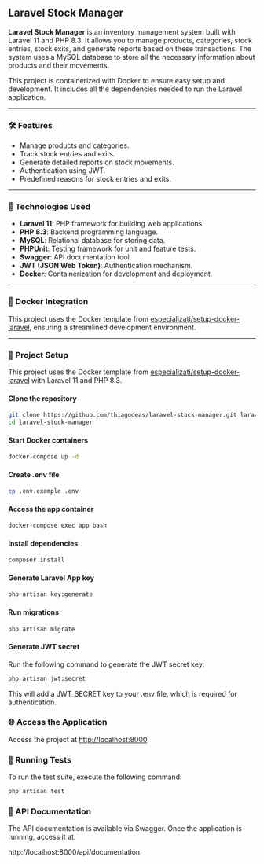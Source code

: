 ## Laravel Stock Manager

**Laravel Stock Manager** is an inventory management system built with Laravel 11 and PHP 8.3. It allows you to manage products, categories, stock entries, stock exits, and generate reports based on these transactions. The system uses a MySQL database to store all the necessary information about products and their movements.

This project is containerized with Docker to ensure easy setup and development. It includes all the dependencies needed to run the Laravel application.

---

### 🛠️ Features

- Manage products and categories.
- Track stock entries and exits.
- Generate detailed reports on stock movements.
- Authentication using JWT.
- Predefined reasons for stock entries and exits.

---

### 🧰 Technologies Used

- **Laravel 11**: PHP framework for building web applications.
- **PHP 8.3**: Backend programming language.
- **MySQL**: Relational database for storing data.
- **PHPUnit**: Testing framework for unit and feature tests.
- **Swagger**: API documentation tool.
- **JWT (JSON Web Token)**: Authentication mechanism.
- **Docker**: Containerization for development and deployment.

---

### 🐳 Docker Integration

This project uses the Docker template from [especializati/setup-docker-laravel](https://github.com/thiagodeas/setup-docker-laravel), ensuring a streamlined development environment.

---

### 🚀 Project Setup

This project uses the Docker template from [especializati/setup-docker-laravel](https://github.com/thiagodeas/setup-docker-laravel) with Laravel 11 and PHP 8.3.

#### Clone the repository

```bash
git clone https://github.com/thiagodeas/laravel-stock-manager.git laravel-stock-manager
cd laravel-stock-manager
```

#### Start Docker containers

```bash
docker-compose up -d
```
#### Create .env file

```bash
cp .env.example .env
```

#### Access the app container

```bash
docker-compose exec app bash
```

#### Install dependencies

```bash
composer install
```

#### Generate Laravel App key

```bash
php artisan key:generate
```

#### Run migrations

```bash
php artisan migrate
```

#### Generate JWT secret

Run the following command to generate the JWT secret key:

```bash
php artisan jwt:secret
```

This will add a JWT_SECRET key to your .env file, which is required for authentication.

### 🌐 Access the Application

Access the project at [http://localhost:8000](http://localhost:8000).

### 🧪 Running Tests

To run the test suite, execute the following command:

```bash
php artisan test
```

### 📄 API Documentation

The API documentation is available via Swagger. Once the application is running, access it at:

http://localhost:8000/api/documentation
